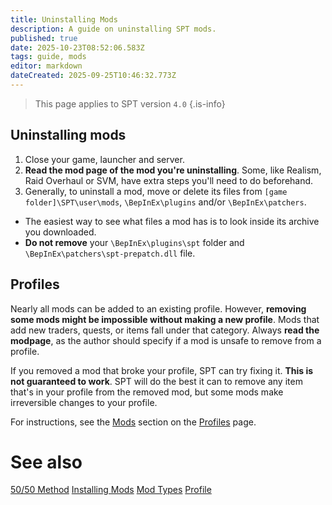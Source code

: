 ```yaml
---
title: Uninstalling Mods
description: A guide on uninstalling SPT mods.
published: true
date: 2025-10-23T08:52:06.583Z
tags: guide, mods
editor: markdown
dateCreated: 2025-09-25T10:46:32.773Z
---
```


> This page applies to SPT version `4.0`
{.is-info}

## Uninstalling mods

1. Close your game, launcher and server.
2. **Read the mod page of the mod you're uninstalling**. Some, like Realism, Raid Overhaul or SVM, have extra steps you'll need to do beforehand.
3. Generally, to uninstall a mod, move or delete its files from `[game folder]\SPT\user\mods`, `\BepInEx\plugins` and/or `\BepInEx\patchers`.
  - The easiest way to see what files a mod has is to look inside its archive you downloaded.
  - **Do not remove** your `\BepInEx\plugins\spt` folder and `\BepInEx\patchers\spt-prepatch.dll` file.


## Profiles

Nearly all mods can be added to an existing profile. However, **removing some mods might be impossible without making a new profile**. Mods that add new traders, quests, or items fall under that category. Always **read the modpage**, as the author should specify if a mod is unsafe to remove from a profile.

If you removed a mod that broke your profile, SPT can try fixing it. **This is not guaranteed to work**. SPT will do the best it can to remove any item that's in your profile from the removed mod, but some mods make irreversible changes to your profile.

For instructions, see the [Mods](https://wiki.sp-tarkov.com/Profiles#mods) section on the [Profiles](/profiles) page.

# See also
[50/50 Method](/5050-method)
[Installing Mods](/Installing_Mods)
[Mod Types](/Mod_Types)
[Profile](/Profiles)